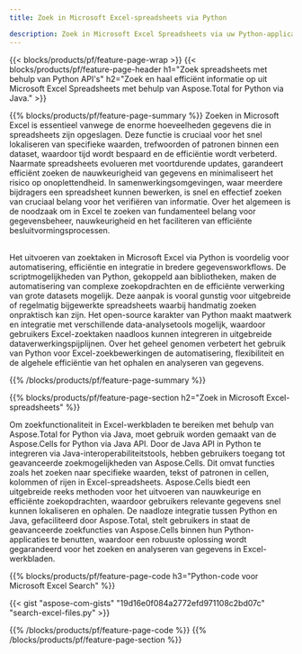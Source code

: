 ```yaml
---
title: Zoek in Microsoft Excel-spreadsheets via Python 

description: Zoek in Microsoft Excel Spreadsheets via uw Python-applicatie. Zoek werkbladen online via app.
---
```


{{< blocks/products/pf/feature-page-wrap >}}
{{< blocks/products/pf/feature-page-header h1="Zoek spreadsheets met behulp van Python API's" h2="Zoek en haal efficiënt informatie op uit Microsoft Excel Spreadsheets met behulp van Aspose.Total for Python via Java." >}}

{{% blocks/products/pf/feature-page-summary %}}
Zoeken in Microsoft Excel is essentieel vanwege de enorme hoeveelheden gegevens die in spreadsheets zijn opgeslagen. Deze functie is cruciaal voor het snel lokaliseren van specifieke waarden, trefwoorden of patronen binnen een dataset, waardoor tijd wordt bespaard en de efficiëntie wordt verbeterd. Naarmate spreadsheets evolueren met voortdurende updates, garandeert efficiënt zoeken de nauwkeurigheid van gegevens en minimaliseert het risico op onoplettendheid. In samenwerkingsomgevingen, waar meerdere bijdragers een spreadsheet kunnen bewerken, is snel en effectief zoeken van cruciaal belang voor het verifiëren van informatie. Over het algemeen is de noodzaak om in Excel te zoeken van fundamenteel belang voor gegevensbeheer, nauwkeurigheid en het faciliteren van efficiënte besluitvormingsprocessen.<br /><br />

Het uitvoeren van zoektaken in Microsoft Excel via Python is voordelig voor automatisering, efficiëntie en integratie in bredere gegevensworkflows. De scriptmogelijkheden van Python, gekoppeld aan bibliotheken, maken de automatisering van complexe zoekopdrachten en de efficiënte verwerking van grote datasets mogelijk. Deze aanpak is vooral gunstig voor uitgebreide of regelmatig bijgewerkte spreadsheets waarbij handmatig zoeken onpraktisch kan zijn. Het open-source karakter van Python maakt maatwerk en integratie met verschillende data-analysetools mogelijk, waardoor gebruikers Excel-zoektaken naadloos kunnen integreren in uitgebreide dataverwerkingspijplijnen. Over het geheel genomen verbetert het gebruik van Python voor Excel-zoekbewerkingen de automatisering, flexibiliteit en de algehele efficiëntie van het ophalen en analyseren van gegevens.

{{% /blocks/products/pf/feature-page-summary  %}}

{{% blocks/products/pf/feature-page-section  h2="Zoek in Microsoft Excel-spreadsheets" %}}

Om zoekfunctionaliteit in Excel-werkbladen te bereiken met behulp van Aspose.Total for Python via Java, moet gebruik worden gemaakt van de Aspose.Cells for Python via Java API. Door de Java API in Python te integreren via Java-interoperabiliteitstools, hebben gebruikers toegang tot geavanceerde zoekmogelijkheden van Aspose.Cells. Dit omvat functies zoals het zoeken naar specifieke waarden, tekst of patronen in cellen, kolommen of rijen in Excel-spreadsheets. Aspose.Cells biedt een uitgebreide reeks methoden voor het uitvoeren van nauwkeurige en efficiënte zoekopdrachten, waardoor gebruikers relevante gegevens snel kunnen lokaliseren en ophalen. De naadloze integratie tussen Python en Java, gefaciliteerd door Aspose.Total, stelt gebruikers in staat de geavanceerde zoekfuncties van Aspose.Cells binnen hun Python-applicaties te benutten, waardoor een robuuste oplossing wordt gegarandeerd voor het zoeken en analyseren van gegevens in Excel-werkbladen.

{{% blocks/products/pf/feature-page-code h3="Python-code voor Microsoft Excel Search" %}}

{{< gist "aspose-com-gists" "19d16e0f084a2772efd971108c2bd07c" "search-excel-files.py" >}}

{{% /blocks/products/pf/feature-page-code  %}}
{{% /blocks/products/pf/feature-page-section %}}